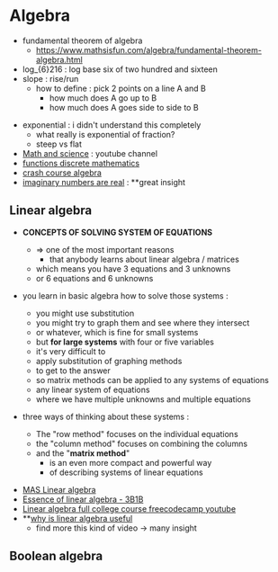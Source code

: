 # Algebra

- fundamental theorem of algebra
    - https://www.mathsisfun.com/algebra/fundamental-theorem-algebra.html
- log_{6}216 : log base six of two hundred and sixteen
- slope : rise/run
    - how to define : pick 2 points on a line A and B
        - how much does A go up to B
        - how much does A goes side to side to B

* exponential : i didn't understand this completely
    * what really is exponential of fraction?
    * steep vs flat
* [Math and science](Math-and-science) : youtube channel
* [functions discrete mathematics](functions-discrete-mathematics)
* [crash course algebra](crash-course-algebra)
* [imaginary numbers are real](imaginary-numbers-are-real) : **great insight

## Linear algebra
- **CONCEPTS OF SOLVING SYSTEM OF EQUATIONS**
    - => one of the most important reasons
        - that anybody learns about linear algebra / matrices
    - which means you have 3 equations and 3 unknowns
    - or 6 equations and 6 unknowns
- you learn in basic algebra how to solve those systems :
    - you might use substitution
    - you might try to graph them and see where they intersect
    - or whatever, which is fine for small systems
    - but **for large systems** with four or five variables
    - it's very difficult to
    - apply substitution of graphing methods
    - to get to the answer
    - so matrix methods can be applied to any systems of equations
    - any linear system of equations
    - where we have multiple unknowns and multiple equations

- three ways of thinking about these systems :
    - The "row method" focuses on the individual equations
    - the "column method" focuses on combining the columns
    * and the "**matrix method**"
        - is an even more compact and powerful way
        - of describing systems of linear equations

* [MAS Linear algebra](MAS-Linear-algebra)
* [Essence of linear algebra - 3B1B](Essence-of-linear-algebra)
* [Linear algebra full college course freecodecamp youtube](Linear-algebra-full-college-course-freecodecamp-youtube)
* **[why is linear algebra useful](why-is-linear-algebra-useful)
    * find more this kind of video -> many insight

## Boolean algebra
